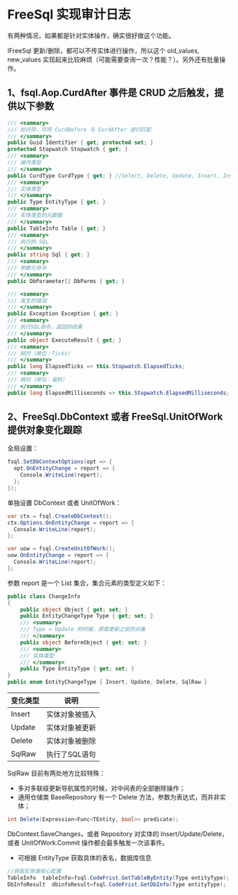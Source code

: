 # FreeSql 实现审计日志

有两种情况，如果都是针对实体操作，确实很好做这个功能。

IFreeSql 更新/删除，都可以不传实体进行操作，所以这个 old_values, new_values 实现起来比较麻烦（可能需要查询一次？性能？）。另外还有批量操作。

## 1、fsql.Aop.CurdAfter 事件是 CRUD 之后触发，提供以下参数

```csharp
/// <summary>
/// 标识符，可将 CurdBefore 与 CurdAfter 进行匹配
/// </summary>
public Guid Identifier { get; protected set; }
protected Stopwatch Stopwatch { get; }
/// <summary>
/// 操作类型
/// </summary>
public CurdType CurdType { get; } //Select, Delete, Update, Insert, InsertOrUpdate
/// <summary>
/// 实体类型
/// </summary>
public Type EntityType { get; }
/// <summary>
/// 实体类型的元数据
/// </summary>
public TableInfo Table { get; }
/// <summary>
/// 执行的 SQL
/// </summary>
public string Sql { get; }
/// <summary>
/// 参数化命令
/// </summary>
public DbParameter[] DbParms { get; }

/// <summary>
/// 发生的错误
/// </summary>
public Exception Exception { get; }
/// <summary>
/// 执行SQL命令，返回的结果
/// </summary>
public object ExecuteResult { get; }
/// <summary>
/// 耗时（单位：Ticks）
/// </summary>
public long ElapsedTicks => this.Stopwatch.ElapsedTicks;
/// <summary>
/// 耗时（单位：毫秒）
/// </summary>
public long ElapsedMilliseconds => this.Stopwatch.ElapsedMilliseconds;
```

## 2、FreeSql.DbContext 或者 FreeSql.UnitOfWork 提供对象变化跟踪

全局设置：

```csharp
fsql.SetDbContextOptions(opt => {
  opt.OnEntityChange = report => {
    Console.WriteLine(report);
  };
});
```

单独设置 DbContext 或者 UnitOfWork：

```csharp
var ctx = fsql.CreateDbContext();
ctx.Options.OnEntityChange = report => {
  Console.WriteLine(report);
};

var uow = fsql.CreateUnitOfWork();
uow.OnEntityChange = report => {
  Console.WriteLine(report);
};
```

参数 report 是一个 List 集合，集合元素的类型定义如下：

```csharp
public class ChangeInfo
{
    public object Object { get; set; }
    public EntityChangeType Type { get; set; }
    /// <summary>
    /// Type = Update 的时候，获取更新之前的对象
    /// </summary>
    public object BeforeObject { get; set; }
    /// <summary>
    /// 实体类型
    /// </summary>
    public Type EntityType { get; set; }
}
public enum EntityChangeType { Insert, Update, Delete, SqlRaw }
```

| 变化类型 | 说明           |
| -------- | -------------- |
| Insert   | 实体对象被插入 |
| Update   | 实体对象被更新 |
| Delete   | 实体对象被删除 |
| SqlRaw   | 执行了SQL语句  |

SqlRaw 目前有两处地方比较特殊：

- 多对多联级更新导航属性的时候，对中间表的全部删除操作；
- 通用仓储类 BaseRepository 有一个 Delete 方法，参数为表达式，而并非实体；

```csharp
int Delete(Expression<Func<TEntity, bool>> predicate);
```

DbContext.SaveChanges，或者 Repository 对实体的 Insert/Update/Delete，或者 UnitOfWork.Commit 操作都会最多触发一次该事件。

- 可根据 EntityType 获取具体的表名，数据库信息

```cs
//获取实体类核心配置
TableInfo  tableInfo=fsql.CodeFrist.GetTableByEntity(Type entityType);
DbInfoResult  dbinfoResult=fsql.CodeFrist.GetDbInfo(Type entityType);
```
